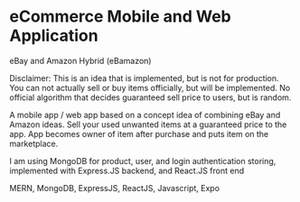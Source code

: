 # eCommerce Mobile and Web Application

eBay and Amazon Hybrid (eBamazon)

Disclaimer: This is an idea that is implemented, but is not for production. You can not actually sell or buy items officially, but will be implemented. No official algorithm that decides guaranteed sell price to users, but is random.

A mobile app / web app based on a concept idea of combining eBay and Amazon ideas. Sell your used unwanted items at a guaranteed price to the app. App becomes owner of item after purchase and puts item on the marketplace.

I am using MongoDB for product, user, and login authentication storing, implemented with Express.JS backend, and React.JS front end

MERN, MongoDB, ExpressJS, ReactJS, Javascript, Expo
